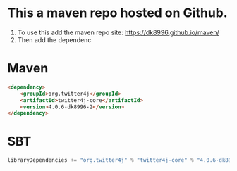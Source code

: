 # This a maven repo hosted on Github.  
1) To use this add the maven repo site: https://dk8996.github.io/maven/
2) Then add the dependenc
# Maven
```html
<dependency>
    <groupId>org.twitter4j</groupId>
    <artifactId>twitter4j-core</artifactId>
    <version>4.0.6-dk8996-2</version>
</dependency>
```

# SBT
```scala
libraryDependencies += "org.twitter4j" % "twitter4j-core" % "4.0.6-dk8996-2"
```
